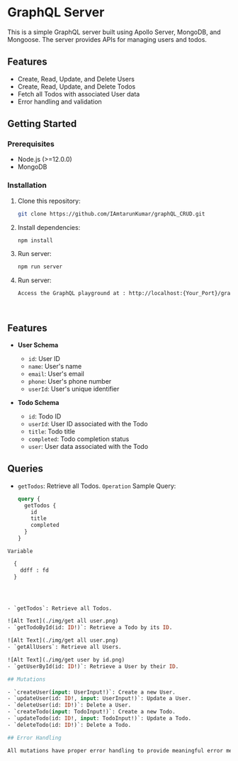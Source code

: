 # GraphQL Server

This is a simple GraphQL server built using Apollo Server, MongoDB, and Mongoose. The server provides APIs for managing users and todos.

## Features

- Create, Read, Update, and Delete Users
- Create, Read, Update, and Delete Todos
- Fetch all Todos with associated User data
- Error handling and validation

## Getting Started

### Prerequisites

- Node.js (>=12.0.0)
- MongoDB

### Installation

1. Clone this repository:

   ```bash
   git clone https://github.com/IAmtarunKumar/graphQL_CRUD.git


2. Install dependencies:

   ```bash
   npm install

3. Run server:

   ```bash
   npm run server

4. Run server:

   ```bash
   Access the GraphQL playground at : http://localhost:{Your_Port}/graphql




## Features

- **User Schema**
  - `id`: User ID
  - `name`: User's name
  - `email`: User's email
  - `phone`: User's phone number
  - `userId`: User's unique identifier

- **Todo Schema**
  - `id`: Todo ID
  - `userId`: User ID associated with the Todo
  - `title`: Todo title
  - `completed`: Todo completion status
  - `user`: User data associated with the Todo

## Queries



- `getTodos`: Retrieve all Todos.
    `Operation`
  Sample Query:
  ```graphql
  query {
    getTodos {
      id
      title
      completed
    }
  }

`Variable`
 
```graphql
  {
    ddff : fd
  }




- `getTodos`: Retrieve all Todos.

![Alt Text](./img/get all user.png)
- `getTodoById(id: ID!)`: Retrieve a Todo by its ID.

![Alt Text](./img/get all user.png)
- `getAllUsers`: Retrieve all Users.

![Alt Text](./img/get user by id.png)
- `getUserById(id: ID!)`: Retrieve a User by their ID.

## Mutations

- `createUser(input: UserInput!)`: Create a new User.
- `updateUser(id: ID!, input: UserInput!)`: Update a User.
- `deleteUser(id: ID!)`: Delete a User.
- `createTodo(input: TodoInput!)`: Create a new Todo.
- `updateTodo(id: ID!, input: TodoInput!)`: Update a Todo.
- `deleteTodo(id: ID!)`: Delete a Todo.

## Error Handling

All mutations have proper error handling to provide meaningful error messages.



 

